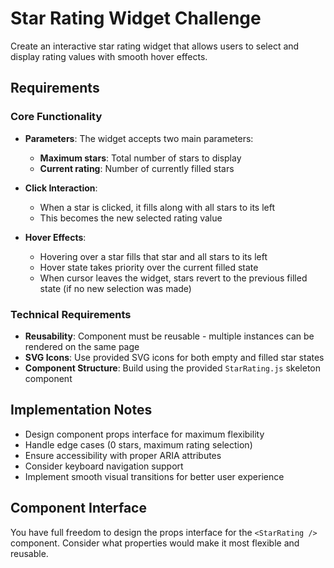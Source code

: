 # Star Rating Widget Challenge

Create an interactive star rating widget that allows users to select and display rating values with smooth hover effects.

## Requirements

### Core Functionality

- **Parameters**: The widget accepts two main parameters:
  - **Maximum stars**: Total number of stars to display
  - **Current rating**: Number of currently filled stars

- **Click Interaction**: 
  - When a star is clicked, it fills along with all stars to its left
  - This becomes the new selected rating value

- **Hover Effects**:
  - Hovering over a star fills that star and all stars to its left
  - Hover state takes priority over the current filled state
  - When cursor leaves the widget, stars revert to the previous filled state (if no new selection was made)

### Technical Requirements

- **Reusability**: Component must be reusable - multiple instances can be rendered on the same page
- **SVG Icons**: Use provided SVG icons for both empty and filled star states
- **Component Structure**: Build using the provided `StarRating.js` skeleton component

## Implementation Notes

- Design component props interface for maximum flexibility
- Handle edge cases (0 stars, maximum rating selection)
- Ensure accessibility with proper ARIA attributes
- Consider keyboard navigation support
- Implement smooth visual transitions for better user experience

## Component Interface

You have full freedom to design the props interface for the `<StarRating />` component. Consider what properties would make it most flexible and reusable.
